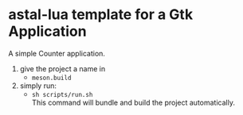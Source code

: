 # astal-lua template for a Gtk Application

A simple Counter application.

1. give the project a name in
   - `meson.build`
2. simply run:
   - `sh scripts/run.sh`  
    This command will bundle and build the project automatically.
